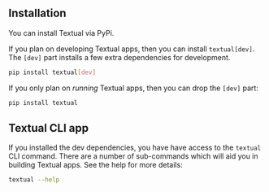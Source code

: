 ## Installation

You can install Textual via PyPi.

If you plan on developing Textual apps, then you can install `textual[dev]`. The `[dev]` part installs a few extra dependencies for development.

```bash
pip install textual[dev]
```

If you only plan on _running_ Textual apps, then you can drop the `[dev]` part:

```bash
pip install textual
```

## Textual CLI app

If you installed the dev dependencies, you have have access to the `textual` CLI command. There are a number of sub-commands which will aid you in building Textual apps. See the help for more details:

```bash
textual --help
```
